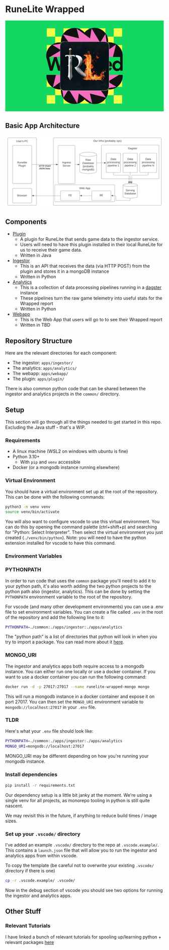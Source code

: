 # RuneLite Wrapped
![banner](/assets/runelite_wrapped_icon_wide.png)


## Basic App Architecture

![Architecture Graph](/assets/runelite_wrapped_architecture.svg)

## Components

* [Plugin](/apps/plugin/README.md)
  * A plugin for RuneLite that sends game data to the ingestor service.
  * Users will need to have this plugin installed in their local RuneLite for us to receive their game data.
  * Written in Java
* [Ingestor](/apps/ingestor/README.md)
  * This is an API that receives the data (via HTTP POST) from the plugin and stores it in a mongoDB instance
  * Written in Python
* [Analytics](/apps/analytics/README.md)
  * This is a collection of data processing pipelines running in a [dagster](https://dagster.io/) instance
  * These pipelines turn the raw game telemetry into useful stats for the Wrapped report
  * Written in Python
* [Webapp](/apps/webapp/README.md)
  * This is the Web App that users will go to to see their Wrapped report
  * Written in TBD

## Repository Structure

Here are the relevant directories for each component:
* The ingestor: `apps/ingestor/`
* The analytics: `apps/analytics/`
* The webapp: `apps/webapp/`
* The plugin: `apps/plugin/`

There is also common python code that can be shared between the ingestor and analytics projects in the `common/` directory.

## Setup

This section will go through all the things needed to get started in this repo. Excluding the Java stuff - that's a WIP.

### Requirements

* A linux machine (WSL2 on windows with ubuntu is fine)
* Python 3.10+
  * With `pip` and `venv` accessible
* Docker (or a mongodb instance running elsewhere)

### Virtual Environment

You should have a virtual environment set up at the root of the repository. This can be done with the following commands:

```bash
python3 -m venv venv
source venv/bin/activate
```

You will also want to configure vscode to use this virtual environment. You can do this by opening the command palette (ctrl+shift+p) and searching for "Python: Select Interpreter". Then select the virtual environment you just created (`./venv/bin/python`). Note: you will need to have the python extension installed for vscode to have this command.

### Environment Variables
### PYTHONPATH

In order to run code that uses the `common` package you'll need to add it to your python path, it's also worth adding the two python projects to the python path also (ingestor, analytics). This can be done by setting the `PYTHONPATH` environment variable to the root of the repository.

For vscode (and many other development environments) you can use a .env file to set environment variables. You can create a file called `.env` in the root of the repository and add the following line to it:

```bash
PYTHONPATH=./common:./apps/ingestor:./apps/analytics
```

The "python path" is a list of directories that python will look in when you try to import a package. You can read more about it [here](https://docs.python.org/3/tutorial/modules.html#the-module-search-path).

### MONGO_URI

The ingestor and analytics apps both require access to a mongodb instance. You can either run one locally or use a docker container. If you want to use a docker container you can run the following command:

```bash
docker run -d -p 27017:27017 --name runelite-wrapped-mongo mongo
```

This will run a mongodb instance in a docker container and expose it on port 27017. You can then set the `MONGO_URI` environment variable to `mongodb://localhost:27017` in your `.env` file.

### TLDR

Here's what your `.env` file should look like:

```bash
PYTHONPATH=./common:./apps/ingestor:./apps/analytics
MONGO_URI=mongodb://localhost:27017
```

MONGO_URI may be different depending on how you're running your mongodb instance.

### Install dependencies

```bash
pip install -r requirements.txt
```

Our dependency setup is a little bit janky at the moment. We're using a single venv for all projects, as monorepo tooling in python is still quite nascent.

We may revisit this in the future, if anything to reduce build times / image sizes.

### Set up your `.vscode/` directory

I've added an example `.vscode/` directory to the repo at `.vscode.example/`. This contains a `launch.json` file that will allow you to run the ingestor and analytics apps from within vscode.

To copy the template (be careful not to overwrite your existing `.vscode/` directory if there is one)

```bash
cp -r .vscode.example/ .vscode/
```
Now in the debug section of vscode you should see two options for running the ingestor and analytics apps.

## Other Stuff
### Relevant Tutorials

I have linked a bunch of relevant tutorials for spooling up/learning python + relevant packages [here](/tutorials/)
